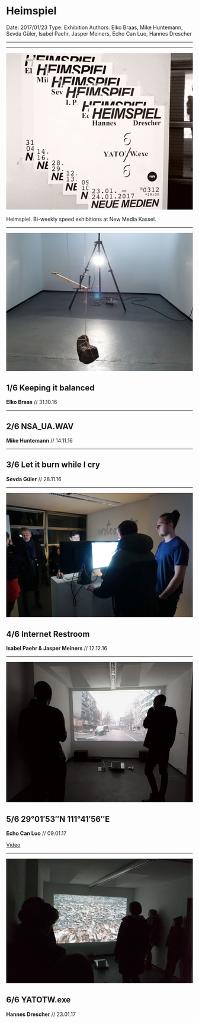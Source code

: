 # Heimspiel

Date: 2017/01/23
Type: Exhibition
Authors: Elko Braas, Mike Huntemann, Sevda Güler, Isabel Paehr, Jasper Meiners, Echo Can Luo, Hannes Drescher

---
---

![](heimspiel.jpg)

Heimspiel. Bi-weekly speed exhibitions at New Media Kassel.

---

![](elko.jpg)

## 1/6 Keeping it balanced
**Elko Braas** // 31.10.16

---

## 2/6 NSA_UA.WAV
**Mike Huntemann** // 14.11.16

---

## 3/6 Let it burn while I cry
**Sevda Güler** // 28.11.16

---

![](jisi.jpg)

## 4/6 Internet Restroom
**Isabel Paehr & Jasper Meiners** // 12.12.16

---

![](echo.jpg)

## 5/6 29°01′53″N 111°41′56″E
**Echo Can Luo** // 09.01.17

[Video](https://www.youtube.com/watch?v=EZlaySlifxc&t=17s.)

---

![](hannes.jpg)

## 6/6 YATOTW.exe
**Hannes Drescher** // 23.01.17